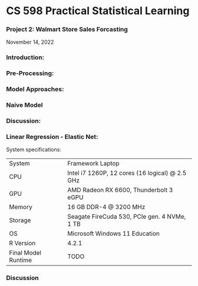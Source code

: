 # __CS 598 Practical Statistical Learning__
### __Project 2: Walmart Store Sales Forcasting__

November 14, 2022

### __Introduction__:

### __Pre-Processing__:

### __Model Approaches__:

### Naive Model

### __Discussion__:

### __Linear Regression - Elastic Net__:

System specifications:

|   |    |
| --- | --- |
| System | Framework Laptop |
|	CPU | Intel i7 1260P, 12 cores (16 logical) @ 2.5 GHz |
| GPU | AMD Radeon RX 6600, Thunderbolt 3 eGPU |
| Memory | 16 GB DDR-4 @ 3200 MHz |
| Storage | Seagate FireCuda 530, PCIe gen. 4 NVMe, 1 TB |
| OS | Microsoft Windows 11 Education |
| R Version | 4.2.1 |
| Final Model Runtime | TODO |

### __Discussion__
